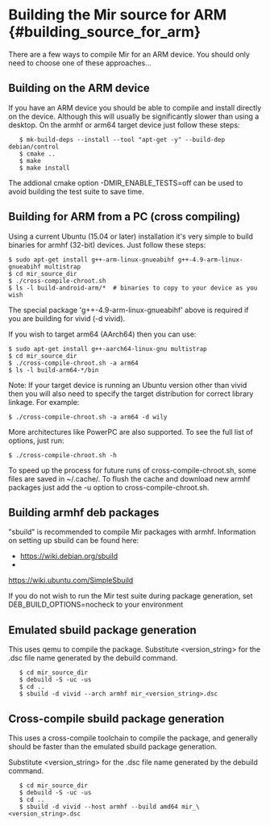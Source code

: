 Building the Mir source for ARM {#building_source_for_arm}
===============================

There are a few ways to compile Mir for an ARM device. You should only need
to choose one of these approaches...

Building on the ARM device
--------------------------

If you have an ARM device you should be able to compile and install directly 
on the device. Although this will usually be significantly slower than using a
desktop. On the armhf or arm64 target device just follow these steps:

       $ mk-build-deps --install --tool "apt-get -y" --build-dep debian/control
       $ cmake ..
       $ make
       $ make install

The addional cmake option -DMIR_ENABLE_TESTS=off can be used to avoid building
the test suite to save time.

Building for ARM from a PC (cross compiling)
--------------------------------------------

Using a current Ubuntu (15.04 or later) installation it's very simple to build
binaries for armhf (32-bit) devices. Just follow these steps:

    $ sudo apt-get install g++-arm-linux-gnueabihf g++-4.9-arm-linux-gnueabihf multistrap
    $ cd mir_source_dir
    $ ./cross-compile-chroot.sh
    $ ls -l build-android-arm/*  # binaries to copy to your device as you wish

The special package 'g++-4.9-arm-linux-gnueabihf' above is required if you
are building for vivid (-d vivid).

If you wish to target arm64 (AArch64) then you can use:

    $ sudo apt-get install g++-aarch64-linux-gnu multistrap
    $ cd mir_source_dir
    $ ./cross-compile-chroot.sh -a arm64
    $ ls -l build-arm64-*/bin

Note: If your target device is running an Ubuntu version other than vivid
then you will also need to specify the target distribution for correct
library linkage. For example:

    $ ./cross-compile-chroot.sh -a arm64 -d wily

More architectures like PowerPC are also supported. To see the full list of
options, just run:

    $ ./cross-compile-chroot.sh -h

To speed up the process for future runs of cross-compile-chroot.sh, some files
are saved in ~/.cache/. To flush the cache and download new armhf packages
just add the -u option to cross-compile-chroot.sh.

Building armhf deb packages
---------------------------

"sbuild" is recommended to compile Mir packages with armhf. Information on
setting up sbuild can be found here:

 * <a href="https://wiki.debian.org/sbuild"> https://wiki.debian.org/sbuild</a>
 * <a href="https://wiki.ubuntu.com/SimpleSbuild">
https://wiki.ubuntu.com/SimpleSbuild</a> 

If you do not wish to run the Mir test suite during package generation, set
DEB_BUILD_OPTIONS=nocheck to your environment

Emulated sbuild package generation
----------------------------------

This uses qemu to compile the package. Substitute \<version_string> for the .dsc
file name generated by the debuild command.

       $ cd mir_source_dir
       $ debuild -S -uc -us
       $ cd .. 
       $ sbuild -d vivid --arch armhf mir_<version_string>.dsc

Cross-compile sbuild package generation
---------------------------------------

This uses a cross-compile toolchain to compile the package, and generally 
should be faster than the emulated sbuild package generation.

Substitute \<version_string> for the .dsc file name generated by the debuild 
command.

       $ cd mir_source_dir
       $ debuild -S -uc -us
       $ cd .. 
       $ sbuild -d vivid --host armhf --build amd64 mir_\<version_string>.dsc

